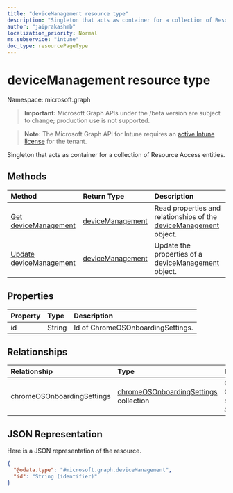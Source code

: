 ```yaml
---
title: "deviceManagement resource type"
description: "Singleton that acts as container for a collection of Resource Access entities."
author: "jaiprakashmb"
localization_priority: Normal
ms.subservice: "intune"
doc_type: resourcePageType
---
```


# deviceManagement resource type

Namespace: microsoft.graph
> **Important:** Microsoft Graph APIs under the /beta version are subject to change; production use is not supported.

> **Note:** The Microsoft Graph API for Intune requires an [active Intune license](https://go.microsoft.com/fwlink/?linkid=839381) for the tenant.


Singleton that acts as container for a collection of Resource Access entities.

## Methods
|Method|Return Type|Description|
|:---|:---|:---|
|[Get deviceManagement](../api/intune-chromebooksync-devicemanagement-get.md)|[deviceManagement](../resources/intune-chromebooksync-devicemanagement.md)|Read properties and relationships of the [deviceManagement](../resources/intune-chromebooksync-devicemanagement.md) object.|
|[Update deviceManagement](../api/intune-chromebooksync-devicemanagement-update.md)|[deviceManagement](../resources/intune-chromebooksync-devicemanagement.md)|Update the properties of a [deviceManagement](../resources/intune-chromebooksync-devicemanagement.md) object.|

## Properties
|Property|Type|Description|
|:---|:---|:---|
|id|String|Id of ChromeOSOnboardingSettings.|

## Relationships
|Relationship|Type|Description|
|:---|:---|:---|
|chromeOSOnboardingSettings|[chromeOSOnboardingSettings](../resources/intune-chromebooksync-chromeosonboardingsettings.md) collection|Collection of ChromeOSOnboardingSettings settings associated with account.|

## JSON Representation
Here is a JSON representation of the resource.
<!-- {
  "blockType": "resource",
  "keyProperty": "id",
  "@odata.type": "microsoft.graph.deviceManagement"
}
-->
``` json
{
  "@odata.type": "#microsoft.graph.deviceManagement",
  "id": "String (identifier)"
}
```
